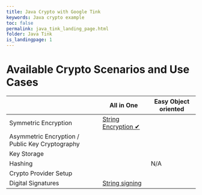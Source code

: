 ```yaml
---
title: Java Crypto with Google Tink
keywords: Java crypto example
toc: false
permalink: java_tink_landing_page.html
folder: Java Tink
is_landingpage: 1
---
```


# Available Crypto Scenarios and Use Cases

|                                                 | All in One                             | Easy Object oriented                 |
|-------------------------------------------------|----------------------------------------|--------------------------------------|
| Symmetric Encryption                            | [String Encryption ✔](java_tink_string_encryption_key_based_symmetric.html)  |  |
| Asymmetric Encryption / Public Key Cryptography |  |                                      |
| Key Storage                                     |                                        |                                      |
| Hashing                                         |       | N/A                                  |
| Crypto Provider Setup                           |                                        |                                      |
| Digital Signatures                              | [String signing](java_tink_string_sign.html)                                       |                                      |
